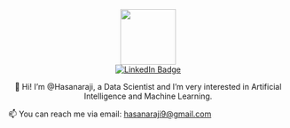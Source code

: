 <div id="header" align="center">
  <img src="https://media.giphy.com/media/M9gbBd9nbDrOTu1Mqx/giphy.gif" width="100"/>
<div id="badges">
  <a href="https://www.linkedin.com/in/hasan_a-raji">
    <img src="https://img.shields.io/badge/LinkedIn-blue?style=for-the-badge&logo=linkedin&logoColor=white" alt="LinkedIn Badge"/>
  </a>
</div>
  <img src="https://komarev.com/ghpvc/?username=hasanaraji&style=flat-square&color=blue" alt=""/>

  👋 Hi!
  I’m @Hasanaraji, a Data Scientist and I’m very interested in Artificial Intelligence and Machine Learning.
    </div>
      📫 You can reach me via email: hasanaraji9@gmail.com

<!---
Hasanaraji/Hasanaraji is a ✨ special ✨ repository because its `README.md` (this file) appears on your GitHub profile.
You can click the Preview link to take a look at your changes.
--->
